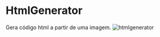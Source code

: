 # HtmlGenerator
Gera código html a partir de uma imagem.
![htmlgenerator](https://github.com/Ronald-TR/HtmlGenerator/blob/master/htmlgenerator.png)
